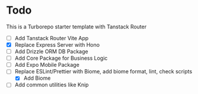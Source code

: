 # Todo

This is a Turborepo starter template with Tanstack Router

- [ ] Add Tanstack Router Vite App
- [x] Replace Express Server with Hono
- [ ] Add Drizzle ORM DB Package
- [ ] Add Core Package for Business Logic
- [ ] Add Expo Mobile Package
- [ ] Replace ESLint/Prettier with Biome, add biome format, lint, check scripts
  - [x] Add Biome
- [ ] Add common utilities like Knip
